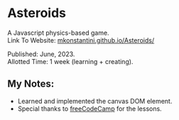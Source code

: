 # Asteroids
A Javascript physics-based game.  
Link To Website: [mkonstantini.github.io/Asteroids/](mkonstantini.github.io/Asteriods/)

Published: June, 2023.  
Allotted Time: 1 week (learning + creating).

## My Notes:  
* Learned and implemented the canvas DOM element.
* Special thanks to [freeCodeCamp](https://www.freecodecamp.org/) for the lessons.
